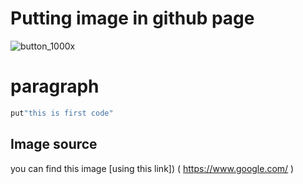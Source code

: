 # Putting image in github page
![button_1000x](https://user-images.githubusercontent.com/34106521/56714933-16f4cb00-66eb-11e9-80a6-6cd3ea16f7c2.png) 

# paragraph
```ruby
put"this is first code"
```

## Image source

you can find this image [using this link]) ( https://www.google.com/ )

